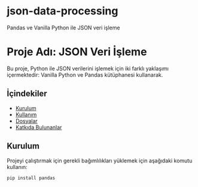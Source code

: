 # json-data-processing
Pandas ve Vanilla Python ile JSON veri işleme

# Proje Adı: JSON Veri İşleme

Bu proje, Python ile JSON verilerini işlemek için iki farklı yaklaşımı içermektedir: Vanilla Python ve Pandas kütüphanesi kullanarak.

## İçindekiler
- [Kurulum](#kurulum)
- [Kullanım](#kullanım)
- [Dosyalar](#dosyalar)
- [Katkıda Bulunanlar](#katkıda-bulunanlar)

## Kurulum
Projeyi çalıştırmak için gerekli bağımlılıkları yüklemek için aşağıdaki komutu kullanın:
```bash
pip install pandas

